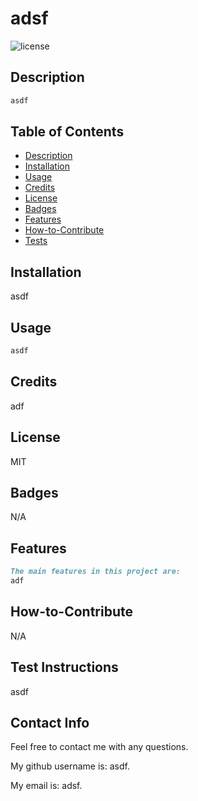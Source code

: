 # adsf

![license](https://img.shields.io/badge/license-MIT-lightgreen)

## Description

```md
asdf
```

## Table of Contents

- [Description](#description)
- [Installation](#installation)
- [Usage](#usage)
- [Credits](#credits)
- [License](#license)
- [Badges](#badges)
- [Features](#features)
- [How-to-Contribute](#how-to-contribute)
- [Tests](tests)

## Installation

asdf

## Usage

```md
asdf
```





## Credits

adf 

## License

MIT 

## Badges

N/A

## Features

```md
The main features in this project are:
adf
```

## How-to-Contribute

N/A

## Test Instructions

asdf
  
## Contact Info

Feel free to contact me with any questions.

My github username is: asdf.

My email is: adsf.
